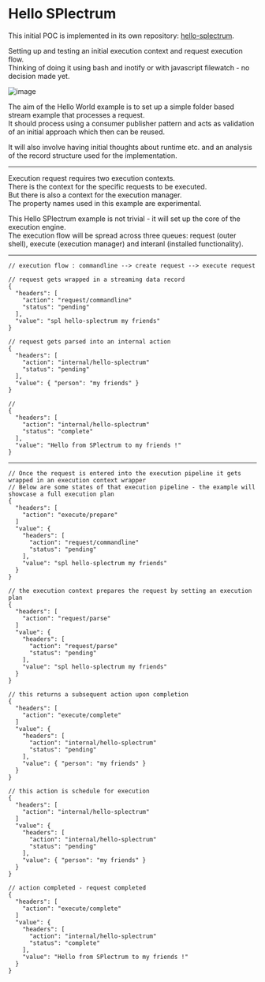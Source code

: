 # Hello SPlectrum

This initial POC is implemented in its own repository: [hello-splectrum](https://github.com/SPlectrum/hello-splectrum).

Setting up and testing an initial execution context and request execution flow.  
Thinking of doing it using bash and inotify or with javascript filewatch - no decision made yet.  

![image](https://github.com/user-attachments/assets/6192afa9-f9dc-494a-bc9c-9e0bd22ccb82)

The aim of the Hello World example is to set up a simple folder based stream example that processes a request.  
It should process using a consumer publisher pattern and acts as validation of an initial approach which then can be reused.

It will also involve having initial thoughts about runtime etc.
and an analysis of the record structure used for the implementation.

---

Execution request requires two execution contexts.  
There is the context for the specific requests to be executed.  
But there is also a context for the execution manager.  
The property names used in this example are experimental.

This Hello SPlectrum example is not trivial - it will set up the core of the execution engine.  
The execution flow will be spread across three queues: request (outer shell), execute (execution manager) and interanl (installed functionality).  


---
```
// execution flow : commandline --> create request --> execute request

// request gets wrapped in a streaming data record
{
  "headers": [
    "action": "request/commandline"
    "status": "pending"
  ],
  "value": "spl hello-splectrum my friends"
}

// request gets parsed into an internal action
{
  "headers": [
    "action": "internal/hello-splectrum"
    "status": "pending"
  ],
  "value": { "person": "my friends" }
}

// 
{
  "headers": [
    "action": "internal/hello-splectrum"
    "status": "complete"
  ],
  "value": "Hello from SPlectrum to my friends !"
}
```
---
```
// Once the request is entered into the execution pipeline it gets wrapped in an execution context wrapper
// Below are some states of that execution pipeline - the example will showcase a full execution plan
{
  "headers": [
    "action": "execute/prepare"
  ]
  "value": {
    "headers": [
      "action": "request/commandline"
      "status": "pending"
    ],
    "value": "spl hello-splectrum my friends"
  }
}

// the execution context prepares the request by setting an execution plan
{
  "headers": [
    "action": "request/parse"
  ]
  "value": {
    "headers": [
      "action": "request/parse"
      "status": "pending"
    ],
    "value": "spl hello-splectrum my friends"
  }
}

// this returns a subsequent action upon completion
{
  "headers": [
    "action": "execute/complete"
  ]
  "value": {
    "headers": [
      "action": "internal/hello-splectrum"
      "status": "pending"
    ],
    "value": { "person": "my friends" }
  }
}

// this action is schedule for execution
{
  "headers": [
    "action": "internal/hello-splectrum"
  ]
  "value": {
    "headers": [
      "action": "internal/hello-splectrum"
      "status": "pending"
    ],
    "value": { "person": "my friends" }
  }
}

// action completed - request completed
{
  "headers": [
    "action": "execute/complete"
  ]
  "value": {
    "headers": [
      "action": "internal/hello-splectrum"
      "status": "complete"
    ],
    "value": "Hello from SPlectrum to my friends !"
  }
}
```

